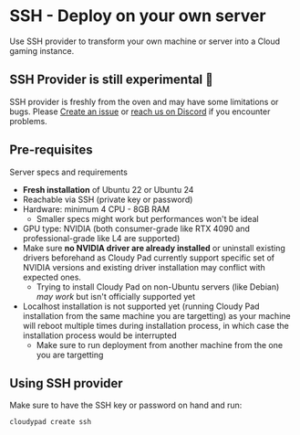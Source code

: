 # SSH - Deploy on your own server

Use SSH provider to transform your own machine or server into a Cloud gaming instance.

## SSH Provider is still experimental 🧪

SSH provider is freshly from the oven and may have some limitations or bugs. Please [Create an issue](https://github.com/pierrebeucher/cloudypad/issues) or [reach us on Discord](https://discord.gg/QATA3b9TTa) if you encounter problems.

## Pre-requisites

Server specs and requirements

- **Fresh installation** of Ubuntu 22 or Ubuntu 24
- Reachable via SSH (private key or password)
- Hardware: minimum 4 CPU - 8GB RAM
  - Smaller specs might work but performances won't be ideal
- GPU type: NVIDIA (both consumer-grade like RTX 4090 and professional-grade like L4 are supported)
- Make sure **no NVIDIA driver are already installed** or uninstall existing drivers beforehand as Cloudy Pad currently support specific set of NVIDIA versions and existing driver installation may conflict with expected ones. 
  - Trying to install Cloudy Pad on non-Ubuntu servers (like Debian) _may work_ but isn't officially supported yet
- Localhost installation is not supported yet (running Cloudy Pad installation from the same machine you are targetting) as your machine will reboot multiple times during installation process, in which case the installation process would be interrupted
  - Make sure to run deployment from another machine from the one you are targetting

## Using SSH provider

Make sure to have the SSH key or password on hand and run:

```sh
cloudypad create ssh
```